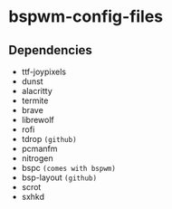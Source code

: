 # bspwm-config-files

## Dependencies
* ttf-joypixels
* dunst
* alacritty
* termite
* brave
* librewolf
* rofi
* tdrop `(github)`
* pcmanfm
* nitrogen
* bspc `(comes with bspwm)`
* bsp-layout `(github)`
* scrot
* sxhkd

